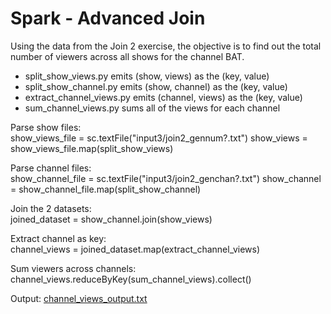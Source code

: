 # Spark - Advanced Join
Using the data from the Join 2 exercise, the objective is to find out the total number of viewers across all shows for the channel BAT.
   - split_show_views.py emits (show, views) as the (key, value)
   - split_show_channel.py emits (show, channel) as the (key, value)
   - extract_channel_views.py emits (channel, views) as the (key, value)
   - sum_channel_views.py sums all of the views for each channel

Parse show files:  
show_views_file = sc.textFile("input3/join2_gennum?.txt")
show_views = show_views_file.map(split_show_views)

Parse channel files:  
show_channel_file = sc.textFile("input3/join2_genchan?.txt")
show_channel = show_channel_file.map(split_show_channel)

Join the 2 datasets:  
joined_dataset = show_channel.join(show_views)

Extract channel as key:  
channel_views = joined_dataset.map(extract_channel_views)

Sum viewers across channels:  
channel_views.reduceByKey(sum_channel_views).collect()

Output: [channel_views_output.txt](https://github.com/juliaawu/coursera-hadoop-platform-and-application-framework/blob/master/spark/advanced-join-assignment/channel_views_output.txt)